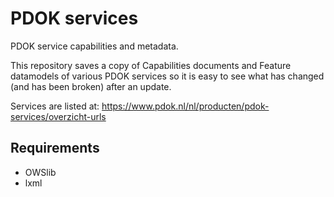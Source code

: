 # PDOK services


PDOK service capabilities and metadata.

This repository saves a copy of Capabilities documents and Feature datamodels 
of various PDOK services so it is easy to see what has changed (and has been broken) 
after an update.

Services are listed at: https://www.pdok.nl/nl/producten/pdok-services/overzicht-urls

## Requirements

  * OWSlib
  * lxml